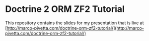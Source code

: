 Doctrine 2 ORM ZF2 Tutorial
===========================

This repository contains the slides for my presentation
that is live at [http://marco-pivetta.com/doctrine-orm-zf2-tutorial/](http://marco-pivetta.com/doctrine-orm-zf2-tutorial/)

